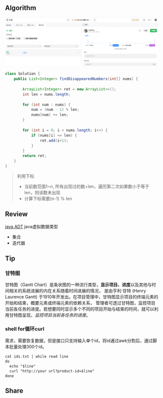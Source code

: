 ## Algorithm
![算法](../../images/temp/sisyphus-2022-12-03-lc.png)
```java
class Solution {
    public List<Integer> findDisappearedNumbers(int[] nums) {

        ArrayList<Integer> ret = new ArrayList<>();
        int len = nums.length;

        for (int num : nums) {
            num = (num - 1) % len;
            nums[num] += len;
        }

        for (int i = 0; i < nums.length; i++) {
            if (nums[i] <= len) {
                ret.add(i+1);
            }
        }
        return ret;
    }
}
```
> 利用下标
> * 当前数范围1~n, 所有出现过的数+len，遍历第二次如果数小于等于len，则该数未出现
> * 计算下标需要(n-1) % len
## Review
[java ADT](http://web.mit.edu/6.031/www/sp21/classes/12-interfaces-generics-enums/)
java虚拟数据类型
* 集合
* 迭代器
## Tip

### 甘特图
甘特图（Gantt Chart）是条状图的一种流行类型，**显示项目、进度**以及其他与时间相关的系统进展的内在关系随着时间进展的情况，
是由亨利·甘特 (Henry Laurence Gantt) 于1910年开发出。在项目管理中，甘特图显示项目的终端元素的开始和结束，概要元素或终端元素的依赖关系，
管理者可透过甘特图，监控项目当前各任务的进度。若想要同时显示多个不同的项目开始与结束的时间，就可以利用甘特图呈现，_监控项目当前各任务的进度_。

### shell for循环curl
需求，需要恢复数据，但是接口只支持输入单个id，将id通过awk分割后，通过脚本批量处理300个id。
```shell
cat ids.txt | while read line
do
  echo "$line"
  curl "http://your url?product-id=$line"
done
```

## Share



